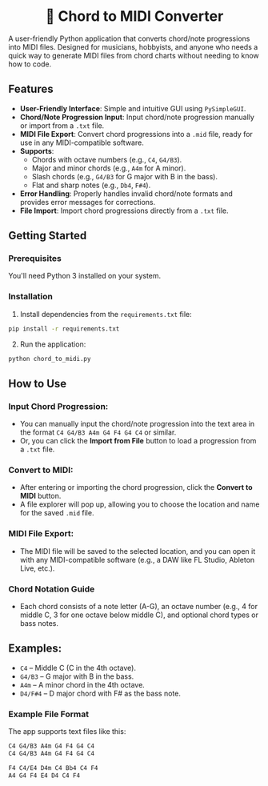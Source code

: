 <div align="center">

<h1>🎹 Chord to MIDI Converter</h1>

</div>

A user-friendly Python application that converts chord/note progressions into MIDI files. Designed for musicians, hobbyists, and anyone who needs a quick way to generate MIDI files from chord charts without needing to know how to code.

## Features

- **User-Friendly Interface**: Simple and intuitive GUI using `PySimpleGUI`.
- **Chord/Note Progression Input**: Input chord/note progression manually or import from a `.txt` file.
- **MIDI File Export**: Convert chord progressions into a `.mid` file, ready for use in any MIDI-compatible software.
- **Supports**:
  - Chords with octave numbers (e.g., `C4`, `G4/B3`).
  - Major and minor chords (e.g., `A4m` for A minor).
  - Slash chords (e.g., `G4/B3` for G major with B in the bass).
  - Flat and sharp notes (e.g., `Db4`, `F#4`).
- **Error Handling**: Properly handles invalid chord/note formats and provides error messages for corrections.
- **File Import**: Import chord progressions directly from a `.txt` file.

## Getting Started

### Prerequisites

You'll need Python 3 installed on your system.

### Installation

1. Install dependencies from the `requirements.txt` file:

```bash
pip install -r requirements.txt
```

2. Run the application:

```bash
python chord_to_midi.py
```

## How to Use

### Input Chord Progression:

- You can manually input the chord/note progression into the text area in the format `C4 G4/B3 A4m G4 F4 G4 C4` or similar.
- Or, you can click the **Import from File** button to load a progression from a `.txt` file.

### Convert to MIDI:

- After entering or importing the chord progression, click the **Convert to MIDI** button.
- A file explorer will pop up, allowing you to choose the location and name for the saved `.mid` file.

### MIDI File Export:

- The MIDI file will be saved to the selected location, and you can open it with any MIDI-compatible software (e.g., a DAW like FL Studio, Ableton Live, etc.).

### Chord Notation Guide

- Each chord consists of a note letter (A-G), an octave number (e.g., 4 for middle C, 3 for one octave below middle C), and optional chord types or bass notes.

## Examples:

- `C4` – Middle C (C in the 4th octave).
- `G4/B3` – G major with B in the bass.
- `A4m` – A minor chord in the 4th octave.
- `D4/F#4` – D major chord with F# as the bass note.

### Example File Format

The app supports text files like this:

```bash
C4 G4/B3 A4m G4 F4 G4 C4
C4 G4/B3 A4m G4 F4 G4 C4

F4 C4/E4 D4m C4 Bb4 C4 F4
A4 G4 F4 E4 D4 C4 F4
```
